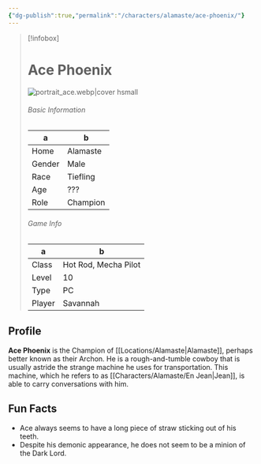 ```yaml
---
{"dg-publish":true,"permalink":"/characters/alamaste/ace-phoenix/"}
---
```



> [!infobox]
> # Ace Phoenix
> ![portrait_ace.webp|cover hsmall](/img/user/z_Assets/portrait_ace.webp)
> ###### Basic Information
> a | b  |
> ---|---|
> Home | Alamaste |
> Gender | Male |
> Race | Tiefling |
> Age | ??? |
> Role | Champion |
> ###### Game Info
> a | b  |
> ---|---|
> Class | Hot Rod, Mecha Pilot |
> Level | 10 |
> Type | PC |
> Player | Savannah |

## Profile
**Ace Phoenix** is the Champion of [[Locations/Alamaste\|Alamaste]], perhaps better known as their Archon. He is a rough-and-tumble cowboy that is usually astride the strange machine he uses for transportation. This machine, which he refers to as [[Characters/Alamaste/En Jean\|Jean]], is able to carry conversations with him.

## Fun Facts
- Ace always seems to have a long piece of straw sticking out of his teeth.
- Despite his demonic appearance, he does not seem to be a minion of the Dark Lord.